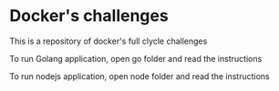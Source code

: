 # Docker's challenges
This is a repository of docker's full clycle challenges

To run Golang application, open go folder and read the instructions

To run nodejs application, open node folder and read the instructions

